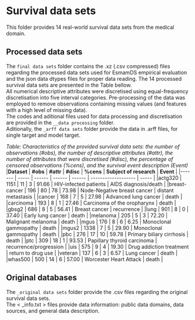 # Survival data sets 
This folder provides 14 real-world survival data sets from the medical domain.

## Processed data sets
The `final data sets` folder contains the .xz (.csv compressed) files regarding the processed data sets used for EsmamDS empirical evaluation and the json data dtypes files for proper data reading.
The 14 processed survival data sets are presented in the Table bellow.  
All numerical descriptive attributes were discretised using equal-frequency discretisation into five interval categories. Pre-processing of the data was employed to remove observations containing missing values (and features with a high level of missing data).  
The codes and aditional files used for data processing and discretisation are provided in the `__data processing` folder.  
Aditionally, the `_arff data sets` folder provide the data in .arff files, for single target and model target.

_Table: Characteristics of the provided survival data sets: the number of observations (#obs), the number of descriptive attributes (#attr), the number of attributes that were discretised (#disc), the percentage of censored observations (%cens), and the survival event description (Event)_
|**Dataset**       | **\#obs** | **\#attr** | **\#disc** | **\%cens** |  **Subject of research** | **Event** |
|-------           | ----- | ------ | ------ | ------ |  -------------------                     | ----- |
|actg320           |  1151 |     11 |   3    |  91.66 |  HIV-infected patients                   | AIDS diagnosis/death      |
|breast-cancer     |   196 |     80 |  78    |  73.98 |  Node-Negative breast cancer             |     distant metastasis    |
|cancer            |   168 |      7 |   5    |  27.98 |  Advanced lung cancer                    |                  death    |
|carcinoma         |   193 |      8 |   1    |  27.46 |  Carcinoma of the oropharynx             |                  death    |
|gbsg2             |   686 |      8 |   5    |  56.41 |  Breast cancer                           |             recurrence    |
|lung              |   901 |      8 |   0    |  37.40 |  Early lung cancer                       |                  death    |
|melanoma          |   205 |      5 |   3    |  72.20 |  Malignant melanoma                      |                  death    |
|mgus              |   176 |      8 |   6    |   6.25 |  Monoclonal gammopathy                   |                  death    |
|mgus2             |  1338 |      7 |   5    |  29.90 |  Monoclonal gammopathy                   |                  death    |
|pbc               |   276 |     17 |  10    |  59.78 |  Primary biliary cirrhosis               |                  death    |
|ptc               |   309 |     18 |   1    |  93.53 |  Papillary thyroid carcinoma             |  recurrence/progression   |
|uis               |   575 |      9 |   4    |  19.30 |  Drug addiction treatment                |     return to drug use    |
|veteran           |   137 |      6 |   3    |   6.57 |  Lung cancer                             |                  death    |
|whas500           |   500 |     14 |   6    |  57.00 |  Worcester Heart Attack                  |                  death    |


## Original databases
The `_original data sets` folder provide the .csv files regarding the original survival data sets.  
The < _info.txt > files provide data information: public data domains, data sources, and general data description.

